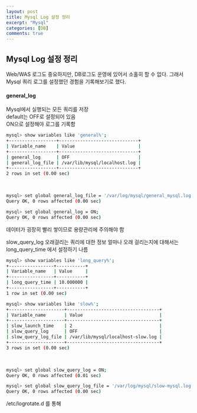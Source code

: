 ```yaml
---
layout: post
title: Mysql Log 설정 정리
excerpt: "Mysql"
categories: [DB]
comments: true
---
```


## Mysql Log 설정 정리
Web/WAS 로그도 중요하지만, DB로그도 운영에 있어서 소홀히 할 수 없다.
그래서 Mysql 쿼리 로그를 설정했던 경험을 기록해보기로 했다.

#### general_log
Mysql에서 실행되는 모든 쿼리를 저장  
default는 OFF로 설정되어 있음  
ON으로 설정해야 로그를 기록함  

```bash
mysql> show variables like 'general%';
+------------------+------------------------------+
| Variable_name    | Value                        |
+------------------+------------------------------+
| general_log      | OFF                          |
| general_log_file | /var/lib/mysql/localhost.log |
+------------------+------------------------------+
2 rows in set (0.00 sec)
```

<br/>



```bash
mysql> set global general_log_file = '/var/log/mysql/general_mysql.log';
Query OK, 0 rows affected (0.00 sec)

mysql> set global general_log = ON;
Query OK, 0 rows affected (0.00 sec)

```
데이터가 굉장히 빨리 쌓이므로 용량관리에 주의해야 함

slow_query_log
오래걸리는 쿼리에 대한 정보
얼마나 오래 걸리는지에 대해서는 long_query_time 에서 설정하기 나름
```bash
mysql> show variables like 'long_query%';
+-----------------+-----------+
| Variable_name   | Value     |
+-----------------+-----------+
| long_query_time | 10.000000 |
+-----------------+-----------+
1 row in set (0.00 sec)
```

```bash
mysql> show variables like 'slow%';
+---------------------+-----------------------------------+
| Variable_name       | Value                             |
+---------------------+-----------------------------------+
| slow_launch_time    | 2                                 |
| slow_query_log      | OFF                               |
| slow_query_log_file | /var/lib/mysql/localhost-slow.log |
+---------------------+-----------------------------------+
3 rows in set (0.00 sec)
```

<br/>

```bash
mysql> set global slow_query_log = ON;
Query OK, 0 rows affected (0.01 sec)

mysql> set global slow_query_log_file = '/var/log/mysql/slow-mysql.log';
Query OK, 0 rows affected (0.00 sec)
```

/etc/logrotate.d 를 통해